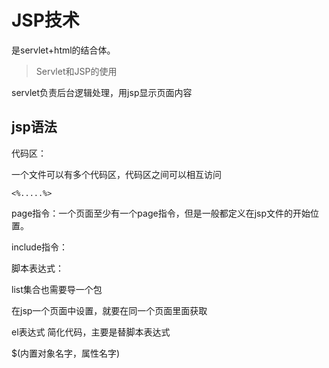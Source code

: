 # JSP技术

是servlet+html的结合体。

> Servlet和JSP的使用

servlet负责后台逻辑处理，用jsp显示页面内容

## jsp语法

代码区：

一个文件可以有多个代码区，代码区之间可以相互访问

```
<%.....%>
```

page指令：一个页面至少有一个page指令，但是一般都定义在jsp文件的开始位置。

include指令：

脚本表达式：

list集合也需要导一个包



在jsp一个页面中设置，就要在同一个页面里面获取

el表达式 简化代码，主要是替脚本表达式

$(内置对象名字，属性名字)